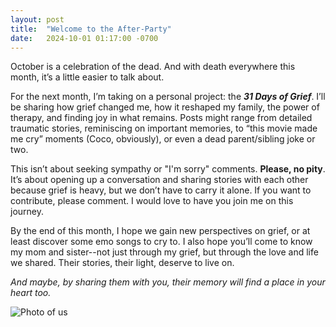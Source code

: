 ```yaml
---
layout: post
title:  "Welcome to the After-Party"
date:   2024-10-01 01:17:00 -0700
---
```

October is a celebration of the dead. And with death everywhere this month, it’s a little easier to talk about.

For the next month, I’m taking on a personal project: the ***31 Days of Grief***. I’ll be sharing how grief changed me, how it reshaped my family, the power of therapy, and finding joy in what remains. Posts might range from detailed traumatic stories, reminiscing on important memories, to “this movie made me cry” moments (Coco, obviously), or even a dead parent/sibling joke or two.

This isn’t about seeking sympathy or "I'm sorry" comments. **Please, no pity**. It’s about opening up a conversation and sharing stories with each other because grief is heavy, but we don’t have to carry it alone. If you want to contribute, please comment. I would love to have you join me on this journey.

By the end of this month, I hope we gain new perspectives on grief, or at least discover some emo songs to cry to. I also hope you’ll come to know my mom and sister--not just through my grief, but through the love and life we shared. Their stories, their light, deserve to live on.

*And maybe, by sharing them with you, their memory will find a place in your heart too.*

![Photo of us](../../../assets/img/post-1.jpeg)